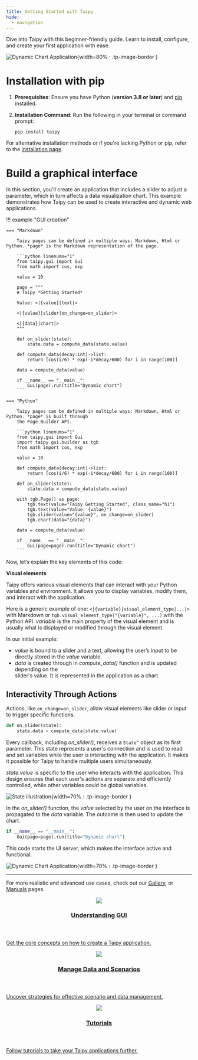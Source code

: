 ```yaml
---
title: Getting Started with Taipy
hide:
  - navigation
---
```


Dive into Taipy with this beginner-friendly guide. Learn to install, configure, and create your
first application with ease.

![Dynamic Chart Application](images/result.png){width=80% : .tp-image-border }

# Installation with pip

1. **Prerequisites**: Ensure you have Python (**version 3.8 or later**) and
    [pip](https://pip.pypa.io) installed.

2. **Installation Command**: Run the following in your terminal or command prompt:
    ``` console
    pip install taipy
    ```

For alternative installation methods or if you're lacking Python or pip, refer to the
[installation page](../installation/index.md).

# Build a graphical interface

In this section, you'll create an application that includes a slider to adjust a 
parameter, which in turn affects a data visualization chart. This example 
demonstrates how Taipy can be used to create interactive and dynamic web 
applications.

!!! example "GUI creation"

    === "Markdown"

        Taipy pages can be defined in multiple ways: Markdown, Html or Python. *page* is the Markdown representation of the page.

        ```python linenums="1"
        from taipy.gui import Gui
        from math import cos, exp

        value = 10

        page = """
        # Taipy *Getting Started*

        Value: <|{value}|text|>

        <|{value}|slider|on_change=on_slider|>

        <|{data}|chart|>
        """

        def on_slider(state):
            state.data = compute_data(state.value)

        def compute_data(decay:int)->list:
            return [cos(i/6) * exp(-i*decay/600) for i in range(100)]

        data = compute_data(value)

        if __name__ == "__main__":
            Gui(page).run(title="Dynamic chart")
        ```

    === "Python"

        Taipy pages can be defined in multiple ways: Markdown, Html or Python. *page* is built through
        the Page Builder API.

        ```python linenums="1"
        from taipy.gui import Gui 
        import taipy.gui.builder as tgb
        from math import cos, exp

        value = 10

        def compute_data(decay:int)->list:
            return [cos(i/6) * exp(-i*decay/600) for i in range(100)]

        def on_slider(state):
            state.data = compute_data(state.value)

        with tgb.Page() as page:
            tgb.text(value="Taipy Getting Started", class_name="h1")
            tgb.text(value="Value: {value}")
            tgb.slider(value="{value}", on_change=on_slider)
            tgb.chart(data="{data}") 

        data = compute_data(value)

        if __name__ == "__main__":
            Gui(page=page).run(title="Dynamic chart")
        ```

Now, let’s explain the key elements of this code:

**Visual elements**

Taipy offers various visual elements that can interact with your Python variables and
environment. It allows you to display variables, modify them, and interact with the application.

Here is a generic example of one: `<|{variable}|visual_element_type|...|>` with Markdown or
`tgb.visual_element_type("{variable}", ...)` with the Python API. *variable* is
the main property of the visual element and is usually what is displayed or modified through the
visual element.

In our initial example:

- *value* is bound to a slider and a text, allowing the user’s input to be directly 
stored in the *value* variable.
- *data* is created through in *compute_data()* function and is updated depending on the  
slider's value. It is represented in the application as a chart.


## Interactivity Through Actions

Actions, like `on_change=on_slider`, allow visual elements like slider or input 
to trigger specific functions.

```python
def on_slider(state):
    state.data = compute_data(state.value)
```

Every callback, including *on_slider()*, receives a `State^` object as its first parameter.
This state represents a user's connection and is used to read and set variables while
the user is interacting with the application. It makes it possible for Taipy to handle multiple
users simultaneously.

*state.value* is specific to the user who interacts with the application. 
This design ensures that each user's actions are separate and efficiently 
controlled, while other variables could be global variables.

![State illustration](images/state_illustration.png){width=70% : .tp-image-border }

In the *on_slider()* function, the *value* selected by the user on the interface is
propagated to the *data* variable. The outcome is then used to update the chart.

```python
if __name__ == "__main__":
    Gui(page=page).run(title="Dynamic chart")
```

This code starts the UI server, which makes the interface active and functional.

![Dynamic Chart Application](images/dynamic_chart.gif){width=70% : .tp-image-border }

---

For more realistic and advanced use cases, check out our
[Gallery](../gallery/index.md), or [Manuals](../manuals/index.md) pages.

<div class="tp-row tp-row--gutter-sm">
  <div class="tp-col-12 tp-col-md-4 d-flex">
    <a class="tp-content-card tp-content-card--primary" href="../tutorials/fundamentals/1_understanding_gui/">
      <header class="tp-content-card-header">
        <img class="tp-content-card-icon--small" src="images/visualize.svg">
        <h3>Understanding GUI</h3>
      </header>
      <div class="tp-content-card-body">
        <p>
          Get the core concepts on how to create a Taipy application.
        </p>
      </div>
    </a>
  </div>

  <div class="tp-col-12 tp-col-md-4 d-flex">
    <a class="tp-content-card tp-content-card--alpha" href="../tutorials/fundamentals/2_scenario_management_overview/">
      <header class="tp-content-card-header">
        <img class="tp-content-card-icon--small" src="images/scenario.svg">
        <h3>Manage Data and Scenarios</h3>
      </header>
      <div class="tp-content-card-body">
        <p>
          Uncover strategies for effective scenario and data management.
        </p>
      </div>
    </a>
  </div>

  <div class="tp-col-12 tp-col-md-4 d-flex">
    <a class="tp-content-card tp-content-card--beta" href="../tutorials">
      <header class="tp-content-card-header">
        <img class="tp-content-card-icon--small" src="images/icon-tutorials.svg">
        <h3>Tutorials</h3>
      </header>
      <div class="tp-content-card-body">
        <p>
          Follow tutorials to take your Taipy applications further.
        </p>
      </div>
    </a>
  </div>
</div>
